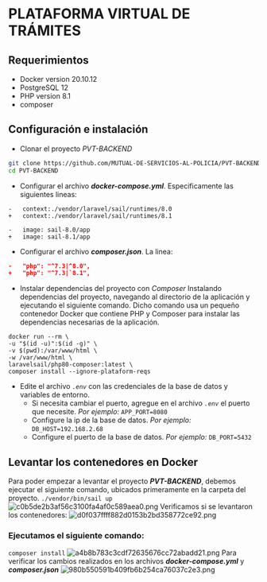# PLATAFORMA VIRTUAL DE TRÁMITES
## Requerimientos
- Docker version 20.10.12
- PostgreSQL 12
- PHP version 8.1
- composer 

## Configuración e instalación
- Clonar el proyecto *PVT-BACKEND*
```bash
git clone https://github.com/MUTUAL-DE-SERVICIOS-AL-POLICIA/PVT-BACKEND
cd PVT-BACKEND
```
- Configurar el archivo ***docker-compose.yml***. Especificamente las siguientes lineas:
```docker
-   context:./vendor/laravel/sail/runtimes/8.0
+   context:./vendor/laravel/sail/runtimes/8.1

-   image: sail-8.0/app
+   image: sail-8.1/app
```
- Configurar el archivo ***composer.json***. La linea:
```json
-   "php": "^7.3|^8.0",
+   "php": "^7.3|`8.1",
```
- Instalar dependencias del proyecto con *Composer*
Instalando dependencias del proyecto, navegando al directorio de la aplicación y ejecutando el siguiente comando. Dicho comando usa un pequeño contenedor Docker que contiene PHP y Composer para instalar las dependencias necesarias de la aplicación.
```docker
docker run --rm \
-u "$(id -u)":$(id -g)" \
-v $(pwd):/var/www/html \
-w /var/www/html \
laravelsail/php80-composer:latest \
composer install --ignore-plataform-reqs
```
- Edite el archivo *`.env`* con las credenciales de la base de datos y variables de entorno. 
	- Si necesita cambiar el puerto, agregue en el archivo *`.env`* el puerto que necesite. *Por ejemplo:*
`APP_PORT=8080`
	-  Configure la ip de la base de datos. *Por ejemplo:*
`DB_HOST=192.168.2.68`
	-  Configure el puerto de la base de datos. *Por ejemplo:*
	`DB_PORT=5432`
	
## Levantar los contenedores en Docker
Para poder empezar a levantar el proyecto ***PVT-BACKEND***, debemos ejecutar el siguiente comando, ubicados primeramente en la carpeta del proyecto.
`./vendor/bin/sail up`
![c0b5de2b3af56c3100fa4af0c589aea0.png](../_resources/c0b5de2b3af56c3100fa4af0c589aea0.png)
Verificamos si se levantaron los contenedores:
![d0f037ffff882d0153b2bd358772ce92.png](../_resources/d0f037ffff882d0153b2bd358772ce92.png)
### Ejecutamos el siguiente comando:
`composer install`
![a4b8b783c3cdf72635676cc72abadd21.png](../_resources/a4b8b783c3cdf72635676cc72abadd21.png)
Para verificar los cambios realizados en los archivos ***docker-compose.yml*** y ***composer.json***
![980b550591b409fb6b254ca76037c2e3.png](../_resources/980b550591b409fb6b254ca76037c2e3.png)
